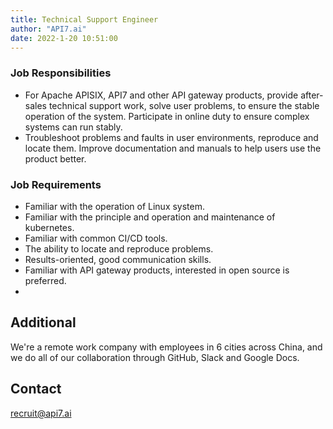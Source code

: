 ```yaml
---
title: Technical Support Engineer
author: "API7.ai"
date: 2022-1-20 10:51:00
---
```


### Job Responsibilities

- For Apache APISIX, API7 and other API gateway products, provide after-sales technical support work, solve user problems, to ensure the stable operation of the system. Participate in online duty to ensure complex systems can run stably.​
- Troubleshoot problems and faults in user environments, reproduce and locate them. Improve documentation and manuals to help users use the product better.​

### Job Requirements

- Familiar with the operation of Linux system.
- Familiar with the principle and operation and maintenance of kubernetes.
- Familiar with common CI/CD tools.
- The ability to locate and reproduce problems.
- Results-oriented, good communication skills.
- Familiar with API gateway products, interested in open source is preferred.
- 
## Additional

We're a remote work company with employees in 6 cities across China, and we do all of our collaboration through GitHub, Slack and Google Docs.

## Contact

[recruit@api7.ai](mailto:recruit@api7.ai)
